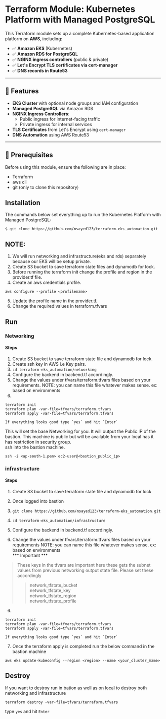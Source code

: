 # Terraform Module: Kubernetes Platform with Managed PostgreSQL

This Terraform module sets up a complete Kubernetes-based application platform on **AWS**, including:

- ✅ **Amazon EKS** (Kubernetes)
- ✅ **Amazon RDS for PostgreSQL**
- ✅ **NGINX ingress controllers** (public & private)
- ✅ **Let's Encrypt TLS certificates via cert-manager**
- ✅ **DNS records in Route53**

---

## 🚀 Features

- **EKS Cluster** with optional node groups and IAM configuration
- **Managed PostgreSQL** via Amazon RDS
- **NGINX Ingress Controllers**:
  - Public ingress for internet-facing traffic
  - Private ingress for internal services
- **TLS Certificates** from Let's Encrypt using `cert-manager`
- **DNS Automation** using AWS Route53

---

## 🧱 Prerequisites

Before using this module, ensure the following are in place:
- Terraform
- aws cli
- git (only to clone this repository)

## Installation

The commands below set everything up to run the Kubernetes Platform with Managed PostgreSQL:
```
$ git clone https://github.com/nsayed123/terraform-eks_automation.git
```

## NOTE:
1. We will run networking and infrastructure(eks and rds) separately because our EKS will be setup private.
2. Create S3 bucket to save terraform state files and dynamodb for lock.
3. Before running the terraform init change the profile and region in the provider.tf file.
4. Create an aws credentials profile.
```
aws configure --profile <profilename>
```
5. Update the profile name in the provider.tf.
6. Change the required values in terraform.tfvars


## Run
### Networking
#### Steps
1. Create S3 bucket to save terraform state file and dynamodb for lock.
2. Create ssh key in AWS i.e Key pairs.
3. ``` cd terraform-eks_automation/networking ```
4. Configure the backend in backend.tf accordingly.
5. Change the values under tfvars/terraform.tfvars files based on your requirements.
    NOTE: you can name this file whatever makes sense. ex: based on environments
6. 
```
terraform init
terraform plan -var-file=tfvars/terraform.tfvars
terraform apply -var-file=tfvars/terraform.tfvars

If everything looks good type `yes` and hit `Enter` 
```
This will set the base Networking for you. It will output the Public IP of the bastion. This machine is public but will be available from your local has it has restriction in security group. <br />
ssh into the bastion machine.

```
ssh -i <ap-south-1.pem> ec2-user@<bastion_public_ip>
```

### infrastructure
#### Steps
1. Create S3 bucket to save terraform state file and dynamodb for lock
2. Once logged into bastion
3. ``` git clone https://github.com/nsayed123/terraform-eks_automation.git ```
4. ``` cd terraform-eks_automation/infrastructure ```
5. Configure the backend in backend.tf accordingly.

5. Change the values under tfvars/terraform.tfvars files based on your requirements
    NOTE: you can name this file whatever makes sense. ex: based on environments <br />
*** Important ***
> These keys in the tfvars are important here these gets the subnet values from previous networking output state file. Please set these accordingly
>> network_tfstate_bucket <br />
>> network_tfstate_key <br />
>> network_tfstate_region <br />
>> network_tfstate_profile <br />
6. 
```
terraform init
terraform plan -var-file=tfvars/terraform.tfvars
terraform apply -var-file=tfvars/terraform.tfvars

If everything looks good type `yes` and hit `Enter` 
```
7. Once the terraform apply is completed run the below command in the bastion machine
```
aws eks update-kubeconfig --region <region> --name <your_cluster_mame>
```
## Destroy
If you want to destroy run in bation as well as on local to destroy both networking and infrastructure
```
terraform destroy -var-file=tfvars/terraform.tfvars
```
type `yes` and hit `Enter` 


